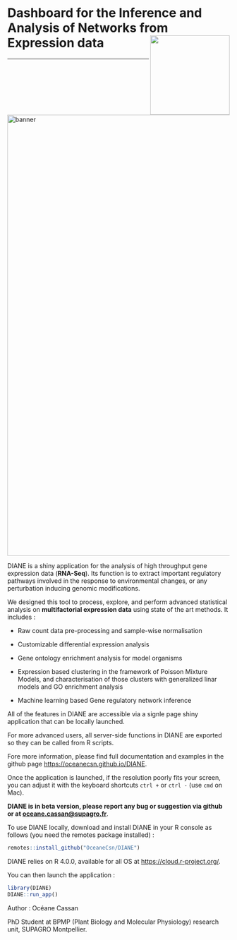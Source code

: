  

# Dashboard for the Inference and Analysis of Networks from Expression data <img src="www/favicon.ico" align="right" alt="" width="180" />

---

<img src="www/headerLogo.png" alt="banner" width="1000"/>


DIANE is a shiny application for the analysis of high throughput gene expression data (**RNA-Seq**). Its function is to extract important regulatory pathways involved in the response to environmental changes, or any perturbation inducing genomic modifications.



We designed this tool to process, explore, and perform advanced statistical analysis on **multifactorial expression data** using state of the art methods. It includes :

+ Raw count data pre-processing and sample-wise normalisation
+ Customizable differential expression analysis

+ Gene ontology enrichment analysis for model organisms

+ Expression based clustering in the framework of Poisson Mixture Models, and characterisation of those clusters with generalized linar models and GO enrichment analysis

+ Machine learning based Gene regulatory network inference


All of the features in DIANE are accessible via a signle page shiny application that can be locally launched.

For more advanced users, all server-side functions in DIANE are exported so they can be called from R scripts. 

Fore more information, please find full documentation and examples in the github page  https://oceanecsn.github.io/DIANE.

Once the application is launched, if the resolution poorly fits your screen, you can adjust it with the keyboard shortcuts ```ctrl +``` or  ```ctrl -``` (use ```cmd``` on Mac).



**DIANE is in beta version, please report any bug or suggestion via github or at oceane.cassan@supagro.fr**.


To use DIANE locally, download and install DIANE in your R console as follows (you need the remotes package installed) :

```R
remotes::install_github("OceaneCsn/DIANE")
```

DIANE relies on R 4.0.0, available for all OS at https://cloud.r-project.org/.

You can then launch the application :

```R
library(DIANE)
DIANE::run_app()
```



Author : Océane Cassan

PhD Student at BPMP (Plant Biology and Molecular Physiology) research unit, SUPAGRO Montpellier.

